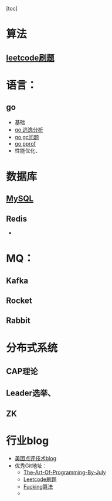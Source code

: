 [toc]

# 算法
## [leetcode刷题](https://github.com/jasonye/leetcode)



# 语言：
## go
* 基础
* [go 逃逸分析](./go/go%20逃逸分析.md)
* [go gc问题](./go/go%20gc问题.md)
* [go pprof](./go/go%20pprof优化.md)
* 性能优化、

# 数据库



## [MySQL](./MySQL/MySQL0.md)

## Redis
*

# MQ：

## Kafka
## Rocket
## Rabbit

# 分布式系统
## CAP理论
## Leader选举、
## ZK

# 行业blog
* [美团点评技术blog](https://tech.meituan.com/)
* 优秀Git地址：
    * [The-Art-Of-Programming-By-July](https://github.com/julycoding/The-Art-Of-Programming-By-July)
    * [Leetcode刷题](https://github.com/doocs/leetcode)
    * [Fucking算法](https://github.com/labuladong/fucking-algorithm)
    * 



